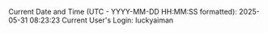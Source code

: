 Current Date and Time (UTC - YYYY-MM-DD HH:MM:SS formatted): 2025-05-31 08:23:23
Current User's Login: luckyaiman
